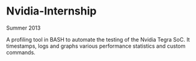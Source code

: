 # Nvidia-Internship
Summer 2013

A profiling tool in BASH to automate the testing of the Nvidia Tegra SoC. It timestamps, logs and graphs various performance statistics and custom commands.
